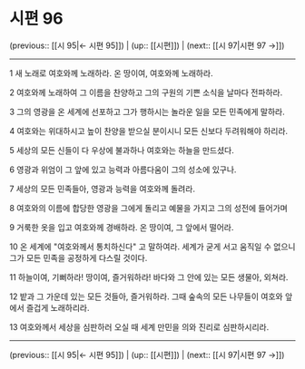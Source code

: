 # 시편 96

(previous:: [[시 95|← 시편 95]]) | (up:: [[시편]]) | (next:: [[시 97|시편 97 →]])

***




1 
새 노래로 여호와께 노래하라. 온 땅이여, 여호와께 노래하라. 



2 
여호와께 노래하여 그 이름을 찬양하고 그의 구원의 기쁜 소식을 날마다 전파하라. 



3 
그의 영광을 온 세계에 선포하고 그가 행하시는 놀라운 일을 모든 민족에게 말하라. 



4 
여호와는 위대하시고 높이 찬양을 받으실 분이시니 모든 신보다 두려워해야 하리라. 



5 
세상의 모든 신들이 다 우상에 불과하나 여호와는 하늘을 만드셨다. 



6 
영광과 위엄이 그 앞에 있고 능력과 아름다움이 그의 성소에 있구나. 



7 
세상의 모든 민족들아, 영광과 능력을 여호와께 돌려라. 



8 
여호와의 이름에 합당한 영광을 그에게 돌리고 예물을 가지고 그의 성전에 들어가며 



9 
거룩한 옷을 입고 여호와께 경배하라. 온 땅이여, 그 앞에서 떨어라. 



10 
온 세계에 "여호와께서 통치하신다" 고 말하여라. 세계가 굳게 서고 움직일 수 없으니 그가 모든 민족을 공정하게 다스릴 것이다. 



11 
하늘이여, 기뻐하라! 땅이여, 즐거워하라! 바다와 그 안에 있는 모든 생물아, 외쳐라. 



12 
밭과 그 가운데 있는 모든 것들아, 즐거워하라. 그때 숲속의 모든 나무들이 여호와 앞에서 즐겁게 노래하리라. 



13 
여호와께서 세상을 심판하러 오실 때 세계 만민을 의와 진리로 심판하시리라.

***

(previous:: [[시 95|← 시편 95]]) | (up:: [[시편]]) | (next:: [[시 97|시편 97 →]])
